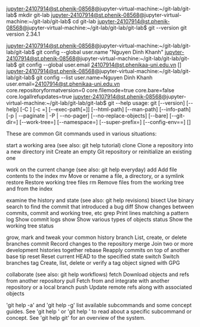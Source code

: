 jupyter-24107914@st.phenik-08568@jupyter-virtual-machine:~/git-lab/git-lab$ mkdir git-lab
jupyter-24107914@st.phenik-08568@jupyter-virtual-machine:~/git-lab/git-lab$ cd git-lab
jupyter-24107914@st.phenik-08568@jupyter-virtual-machine:~/git-lab/git-lab/git-lab$ git --version
git version 2.34.1

jupyter-24107914@st.phenik-08568@jupyter-virtual-machine:~/git-lab/git-lab/git-lab$ git config --global user.name "Nguyen Dinh Khanh"
jupyter-24107914@st.phenik-08568@jupyter-virtual-machine:~/git-lab/git-lab/git-lab$ git config --global user.email 24107914@st.phenikaa-uni.edu.vn
           <command> [<args>]
jupyter-24107914@st.phenik-08568@jupyter-virtual-machine:~/git-lab/git-lab/git-lab$ git config --list
user.name=Nguyen Dinh Khanh
user.email=24107914@st.phenikaa-uni.edu.vn
core.repositoryformatversion=0
core.filemode=true
core.bare=false
core.logallrefupdates=true
jupyter-24107914@st.phenik-08568@jupyter-virtual-machine:~/git-lab/git-lab/git-lab$ git --help
usage: git [--version] [--help] [-C <path>] [-c <name>=<value>]
           [--exec-path[=<path>]] [--html-path] [--man-path] [--info-path]
           [-p | --paginate | -P | --no-pager] [--no-replace-objects] [--bare]
           [--git-dir=<path>] [--work-tree=<path>] [--namespace=<name>]
           [--super-prefix=<path>] [--config-env=<name>=<envvar>]
           <command> [<args>]

These are common Git commands used in various situations:

start a working area (see also: git help tutorial)
   clone     Clone a repository into a new directory
   init      Create an empty Git repository or reinitialize an existing one

work on the current change (see also: git help everyday)
   add       Add file contents to the index
   mv        Move or rename a file, a directory, or a symlink
   restore   Restore working tree files
   rm        Remove files from the working tree and from the index

examine the history and state (see also: git help revisions)
   bisect    Use binary search to find the commit that introduced a bug
   diff      Show changes between commits, commit and working tree, etc
   grep      Print lines matching a pattern
   log       Show commit logs
   show      Show various types of objects
   status    Show the working tree status

grow, mark and tweak your common history
   branch    List, create, or delete branches
   commit    Record changes to the repository
   merge     Join two or more development histories together
   rebase    Reapply commits on top of another base tip
   reset     Reset current HEAD to the specified state
   switch    Switch branches
   tag       Create, list, delete or verify a tag object signed with GPG

collaborate (see also: git help workflows)
   fetch     Download objects and refs from another repository
   pull      Fetch from and integrate with another repository or a local branch
   push      Update remote refs along with associated objects

'git help -a' and 'git help -g' list available subcommands and some
concept guides. See 'git help <command>' or 'git help <concept>'
to read about a specific subcommand or concept.
See 'git help git' for an overview of the system.

